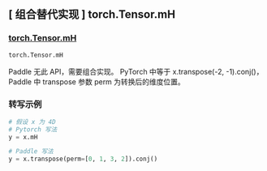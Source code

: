## [ 组合替代实现 ] torch.Tensor.mH

### [torch.Tensor.mH](https://pytorch.org/docs/stable/tensors.html?#torch.Tensor.mH)

```python
torch.Tensor.mH
```

Paddle 无此 API，需要组合实现。
PyTorch 中等于 x.transpose(-2, -1).conj()，Paddle 中 transpose 参数 perm 为转换后的维度位置。

### 转写示例

```python
# 假设 x 为 4D
# Pytorch 写法
y = x.mH

# Paddle 写法
y = x.transpose(perm=[0, 1, 3, 2]).conj()
```

